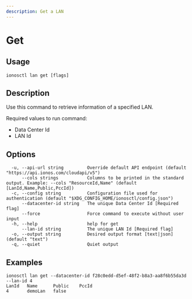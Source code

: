 ```yaml
---
description: Get a LAN
---
```


# Get

## Usage

```text
ionosctl lan get [flags]
```

## Description

Use this command to retrieve information of a specified LAN.

Required values to run command:

* Data Center Id
* LAN Id

## Options

```text
  -u, --api-url string         Override default API endpoint (default "https://api.ionos.com/cloudapi/v5")
      --cols strings           Columns to be printed in the standard output. Example: --cols "ResourceId,Name" (default [LanId,Name,Public,PccId])
  -c, --config string          Configuration file used for authentication (default "$XDG_CONFIG_HOME/ionosctl/config.json")
      --datacenter-id string   The unique Data Center Id [Required flag]
      --force                  Force command to execute without user input
  -h, --help                   help for get
      --lan-id string          The unique LAN Id [Required flag]
  -o, --output string          Desired output format [text|json] (default "text")
  -q, --quiet                  Quiet output
```

## Examples

```text
ionosctl lan get --datacenter-id f28c0edd-d5ef-48f2-b8a3-aa8f6b55da3d --lan-id 4
LanId   Name      Public    PccId
4       demoLan   false
```

